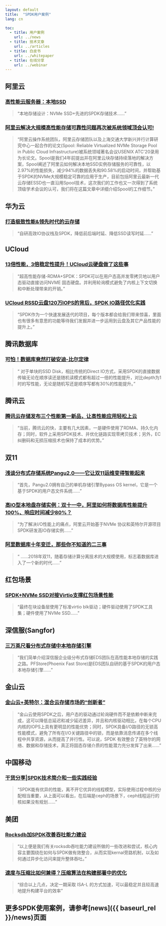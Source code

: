 ```yaml
---
layout: default
title:  "SPDK用户案例"
lang: cn

toc:
  - title: 用户案例
    url: ../news
  - title: 技术文章
    url: ../articles
  - title: 白皮书
    url: ../whitepaper
  - title: 在线分享
    url: ../webinar
---
```


## 阿里云
### [高性能云服务器：本地SSD](https://promotion.aliyun.com/ntms/act/ecshighperformance.html?open_id=1d8213d3-b437-4596-a88a-d27798942d3a-&open_cid=4703)
> “本地存储设计：NVMe SSD+先进的SPDK存储技术……”

### [阿里云解决大规模高性能存储可靠性问题再次被系统领域顶会认可!](https://mp.weixin.qq.com/s?__biz=MzUxNjE3MTcwMg==&mid=2247484531&idx=1&sn=a2e2403553f35bd95dede1c20008c701&chksm=f9aa36aaceddbfbc2ad61322d1429541c65433f0187cfed43da1abc5b0a74324b7f5e48b6664&mpshare=1&scene=1&srcid=0725GYCQ4umImcE9RTra9b7Q&sharer_sharetime=1595633885692&sharer_shareid=1e1dec1b9475e3734b8e5a5d756cd987&exportkey=A7u3lgJYloOKluHO9Anx%2FlU%3D&pass_ticket=79U82s1g4cln4qPznk2LWHFfonukEua2qL0xjsaXGItU%2F7R8VRtV8ob3jpgdu23g&wx_header=0#rd)
> “阿里云操作系统团队，阿里云存储团队以及上海交通大学新兴并行计算研究中心一起合作的论文(Spool: Reliable Virtualized NVMe Storage Pool in Public Cloud Infrastructure)被系统领域著名会议USENIX ATC'20录用为长论文。Spool是我们4年前提出并在阿里云块存储持续落地的解决方案，Spool阐述了阿里云如何解决本地SSD实例存储服务的可靠性，以2.97%的性能损失，减少94%的数据丢失和90.58%的启动时间，并帮助基于SPDK的NVMe大规模稳定可靠的应用于生产，目前包括阿里云最新一代云存储ESSD也一直沿用Spool技术，这次我们的工作也又一次得到了系统顶级学术会议的认可，我们将在这篇文章中详细介绍Spool的工作细节。”


## 华为云
### [打造极致性能&领先时代的云存储](https://mp.weixin.qq.com/s?__biz=MzU2MDQyODg5OQ==&mid=2247483678&idx=1&sn=1ae7ba94c9a1eb700b281f334349bcdd&chksm=fc096312cb7eea04806cb1a79730c0b20a26be30cc598c9a48984c314e5a6ff9a2883d4548c0&mpshare=1&scene=1&srcid=1011i0o8g9PMom1NJvNc6M1F&pass_ticket=78pFPUJXIj2jXUbDK37gFxL1pHBmmS0LyvDfYau6Um90HlQij9oDVpABPtHWgusn#rd)
> “自研高效IO协议栈及SPDK，降低前后端时延、降低SSD读写时延……”


## UCloud
### [13倍性能，3倍稳定性提升！UCloud云硬盘做了这些事](https://mp.weixin.qq.com/s?__biz=MzUwOTA1NDg4NQ==&mid=2247485279&idx=1&sn=22d544ff61f95bee5d7c31741fa109fe&chksm=f9195d95ce6ed483b630aa82868ec3c673578c916c701f040465d6ad0eb71d56ac527ba5bb4a&mpshare=1&scene=1&srcid=1109eUsfiFQsJuWdHaci4KWL&pass_ticket=M8iA8MZjqSvTO58%2BTEC99yB4Qp%2BWMsiSeWnXZdkmA8%2B93TtihBKMThXsAhUs3e1U#rd)
> “超高性能存储-RDMA+SPDK：SPDK可以在用户态高并发零拷贝地以用户态驱动直接访问NVME 固态硬盘。并利用轮询模式避免了内核上下文切换和中断处理带来的开销。”

### [UCloud RSSD云盘120万IOPS的背后，SPDK IO路径优化实践](https://mp.weixin.qq.com/s?__biz=MzUwOTA1NDg4NQ==&mid=2247485707&idx=1&sn=c6f8e7ebe48a13e7783abc187c588002&chksm=f91953c1ce6edad7c61b267acb0abc1292486ae70cf4883e9f811320f08a596874e12e0f7d72&mpshare=1&scene=1&srcid=0523NZ3tMRR6jvAOYngdBkXB&pass_ticket=wtEIGZYEis9CDCq2bHqr9cZpaldcKOrajkGA0dojARAuGlY%2FloOQcZQ%2FsK0w0KRa#rd)
> “SPDK作为一个快速发展迭代的项目，每个版本都会给我们带来惊喜，里面也有很多有意思的功能等待我们发掘并进一步运用到云盘及其它产品性能的提升上。”

## 腾讯数据库
### [可怕！数据库竟然打破安迪-比尔定律](https://www.cnblogs.com/qcloud1001/p/9087911.html)
> “ 对于单块的SSD Disk，相比传统的Direct IO方式，采用SPDK的直接数据传输无论在顺序读还是随机读模式都有超过一倍的性能提升，对比depth为1时的写性能，无论是随机写还是顺序写都有30%的性能提升。”

## 腾讯云
### [腾讯云存储发布三个性能第一新品，让高性能应用轻松上云](https://mp.weixin.qq.com/s?__biz=MjM5NDQyNDQ0Mw==&mid=2652396562&idx=1&sn=6da8907f5bdcb4f73dc7307a179d516b&chksm=bd6b0f068a1c86108a7401cb1cb5a56a63e8a9adf42aca59121c21a11685768c4a06a5543495&mpshare=1&scene=1&srcid=051836Xb2aZWt4X85oZP4k8G&sharer_sharetime=1621389350055&sharer_shareid=bce63ba0449f498eb13c109c5eaef06d&exportkey=A2I9cCxluXFCYkF8NqacmEM%3D&pass_ticket=BB1zGDOlf9tuiEOfomZl%2Bns5Dw6zh5OZZ7%2Fm90M4mBpsRWENC%2BaGtiJq7XyxXwnT&wx_header=0#rd)
> “当前，腾讯云的快，主要有几大因素，一是硬件使用了RDMA、持久化内存；同时，软件上采用SPDK技术、并优化链路实现零拷贝技术；另外，EC纠删码和无损压缩技术也保持了成本的优势。”

## 双11
### [浅谈分布式存储系统Pangu2.0——它让双11运维变得智能起来](https://yq.aliyun.com/articles/291207)
> “首先，Pangu2.0拥有自己的单机存储引擎Bypass OS kernel，它是一个基于SPDK的用户态文件系统……”

### [高IO型本地盘存储实例：双十一中，阿里如何将数据库性能提升100%、响应时间减少80%？](http://www.infoq.com/cn/news/2017/02/IO-ali-data-warehouse)
> “为了解决I/O性能上的痛点，阿里云开始基于NVMe 协议和英特尔开源项目SPDK研发高IO存储实例……”

### [阿里数据库十年变迁，那些你不知道的二三事](https://mp.weixin.qq.com/s?__biz=MzIzOTU0NTQ0MA==&mid=2247488607&idx=1&sn=19e53786933d0c106fa5db842d10ce36&chksm=e9292950de5ea046f0502473454f111a94c8bcf21a83030a5a62466f49abd6653aaaa2f2a0ad&mpshare=1&scene=1&srcid=1204PQWDOwPML9yl7dblk6EV&pass_ticket=M8iA8MZjqSvTO58%2BTEC99yB4Qp%2BWMsiSeWnXZdkmA8%2B93TtihBKMThXsAhUs3e1U#rd)
> “ ……2018年双11，随着存储计算分离技术的大规模使用，标志着数据库进入了一个新的时代……”

## 红包场景
### [SPDK+NVMe SSD对接Virtio支撑红包场景性能](https://mp.weixin.qq.com/s/nP62NpX0NAo4BZhpkAWaQg)
> “最终在块设备层使用了标准virtio blk驱动；硬件驱动使用了SPDK工具集；硬件使用了NVMe SSD……”

## 深信服(Sangfor)
### [三万英尺看分布式存储中本地存储引擎](https://mp.weixin.qq.com/s?__biz=MjM5ODI5Njc2MA==&mid=2655831732&idx=2&sn=2ef2f5b338fc7145d87fe7685d9335aa&chksm=bd748b638a03027558f6925d48fe12ba27aedd5aa749dddad5e40592bf7e79249c144d27a200&mpshare=1&scene=1&srcid=&sharer_sharetime=1590671665398&sharer_shareid=bce63ba0449f498eb13c109c5eaef06d&exportkey=A%2FGUxq5dqdlstzBGYEhU9l0%3D&pass_ticket=QOTscjJWy3u2k7TmQww%2FS9XnYJkCuG109UsYE3PYjmwWTEFMXGD09hVFmSqMD30e#rd)
> “我们简单介绍深信服企业级分布式存储EDS团队在高性能本地存储的实践之路。PFStore(Phoenix Fast Store)是EDS团队自研的基于SPDK的用户态本地存储引擎......”

## 金山云
### [金山云+英特尔：混合云存储市场的“创新者”](https://www.sohu.com/a/418794638_351410)
> “金山云使用SPDK之后，用户态的驱动通过轮询硬件而不是依赖中断来完成，这可以降低总延迟和减少延迟差异，并且和内核驱动相比，在每个CPU内核的IOPS上具有更明显的性能优势；同时，SPDK具备I/O路径的无锁高性能模式，避免了所有在I/O关键路径中的锁，而是依靠消息传递在多个线程中共享资源，从而提高了并行性。可以说，SPDK 有效整合了英特尔的网络、数据和存储技术，真正将固态存储介质的性能潜力充分发挥了出来......”

## 中国移动
### [干货分享|SPDK技术简介和一些实践经验](https://mp.weixin.qq.com/s?__biz=MzIzMzk0MDgxNQ==&mid=2247490879&idx=1&sn=40a0e5cbdd734599fb48eb9c112b3fa7&chksm=e8fcaf1fdf8b2609963fd4b8e9ddc65b4fd715d9df462caf7882a5d5845ef45f618eb0dc8ca1&mpshare=1&scene=1&srcid=1215BOAcuZ7lwU2fVkbm4OAr&sharer_sharetime=1608102337386&sharer_shareid=bce63ba0449f498eb13c109c5eaef06d&exportkey=A%2BQX%2BiRdm%2Bom2sojFFMlT%2B4%3D&pass_ticket=%2BFOpaf%2FRhmSk8QlTrXaIrM3MOdG3DByrpKT3%2F1pvRnoDbSG1NVORPrCDLUjU0PZ8&wx_header=0#rd)
> “SPDK能有优异的性能，离不开它优异的线程模型，实际使用过程中核的分配相当重要，从上面可以看出，在后端是ceph的场景下，ceph线程运行的核如果没有规划......”

## 美团
### [Rocksdb加SPDK改善吞吐能力建设](https://mp.weixin.qq.com/s?__biz=MzI3NDA4ODY4MA==&mid=2653337548&idx=1&sn=126be7995677120b5da6f68f78875e61&chksm=f0cb404bc7bcc95d769f6e5abcb6c4e403fc4a2078270b151493277545a7608317c5afa38707&scene=0&xtrack=1&exportkey=A1sqiH%2BMBtpcYEqZYRxO3%2BY%3D&pass_ticket=Yqc82YTsvhRYO%2F9LVG0fQnlhT4AQex%2BS%2BcfddHU25xFgtLVwCovG%2BHck3uYODoz7&wx_header=0#rd)
> “以上便是我们有关rocksdb吞吐能力建设所做的一些改进和尝试，核心内容主要围绕在如何与SPDK做有效整合，从而实现kernal旁路机制，以及如何通过异步化访问来提升整体吞吐。”

### [速度与压缩比如何兼得？压缩算法在构建部署中的优化](https://mp.weixin.qq.com/s?__biz=MzI3NDA4ODY4MA==&mid=2653337496&idx=1&sn=7488f53349a8305402c31fb29a64548d&chksm=f0cb401fc7bcc909d804c39e86118be3b2b219bc5adcbe3c6e0a738745d47df52351560a5f73&scene=0&xtrack=1&exportkey=A3g9BgwANfOTTNkJuJvcc2c%3D&pass_ticket=Yqc82YTsvhRYO%2F9LVG0fQnlhT4AQex%2BS%2BcfddHU25xFgtLVwCovG%2BHck3uYODoz7&wx_header=0#rd)
> “综合以上几点，决定一期采取 ISA-L 的方式加速，可以最稳定并且较高速地提升构建平台的效率”

## 更多SPDK使用案例，请参考[news]({{ baseurl_rel }}/news)页面
